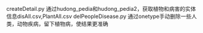 ﻿createDetail.py	通过hudong_pedia和hudong_pedia2，获取植物和病害的实体信息disAll.csv,PlantAll.csv
delPeopleDisease.py	通过onetype手动删除一些人类，动物疾病，留下植物病，使结果更准确